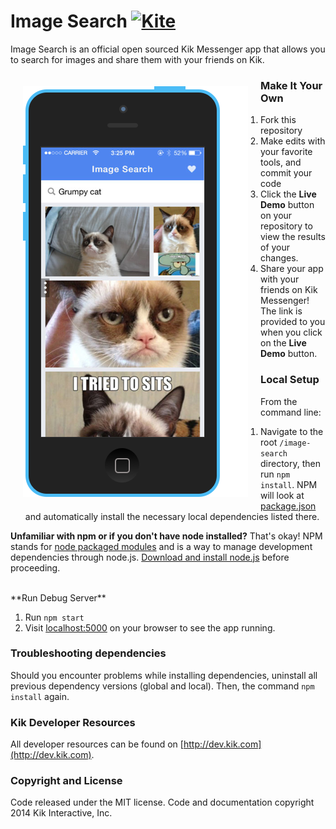 # Image Search    [![Kite](https://usekite.com/live-demo-button.png)](https://localhost/deploy)

Image Search is an official open sourced Kik Messenger app that allows you to search for images and share them with your friends on Kik.

<img align="left" style="float:left; padding:20px;" src="sample.png">

### Make It Your Own

  1. Fork this repository
  2. Make edits with your favorite tools, and commit your code
  3. Click the **Live Demo** button on your repository to view the results of your changes.
  4. Share your app with your friends on Kik Messenger! The link is provided to you when you click on the **Live Demo** button.  

### Local Setup

From the command line:

1. Navigate to the root `/image-search` directory, then run `npm install`. NPM will look at [package.json](https://github.com/twbs/bootstrap/blob/master/package.json) and automatically install the necessary local dependencies listed there.

**Unfamiliar with npm or if you don't have node installed?** That's okay! NPM stands for [node packaged modules](http://npmjs.org/) and is a way to manage development dependencies through node.js. [Download and install node.js](http://nodejs.org/download/) before proceeding.

<br />
**Run Debug Server**

1. Run `npm start`
2. Visit [localhost:5000](http://localhost:5000/) on your browser to see the app running.

### Troubleshooting dependencies

Should you encounter problems while installing dependencies, uninstall all previous dependency versions (global and local). Then, the command `npm install` again.

### Kik Developer Resources

All developer resources can be found on [http://dev.kik.com](http://dev.kik.com).


### Copyright and License

Code released under the MIT license. Code and documentation copyright 2014 Kik Interactive, Inc.
